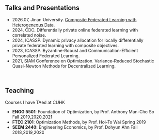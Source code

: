 <h2 class="category">Talks and Presentations</h2>

- 2026.07, Jinan University. [Composite Federated Learning with Heterogeneous Data](https://drive.google.com/file/d/1IHPOtE3gqNdTozzS68DX0WlJH1DbYw88/view?usp=sharing).  
- 2024, CDC. Differentially private online federated learning with correlated noise. 
- 2024, ICASSP. Dynamic privacy allocation for locally differentially private federated learning with composite objectives.  
- 2023, ICASSP. Byzantine-Robust and Communication-Efficient Personalized Federated Learning.     
- 2021, SIAM Conference on Optimization. Variance-Reduced Stochastic Quasi-Newton Methods for Decentralized Learning.

<br>
<h2 class="category">Teaching</h2>

Courses I have TAed at CUHK  
- **ENGG 5501**: Foundation of Optimization, by Prof. Anthony Man-Cho So  Fall 2019,2020,2021
- **FTEC 2101**: Optimization Methods, by Prof. Hoi-To Wai  Spring 2019 
- **SEEM 2440**: Engineering Economics, by Prof. Dohyun Ahn  Fall 2018,2019,2020
